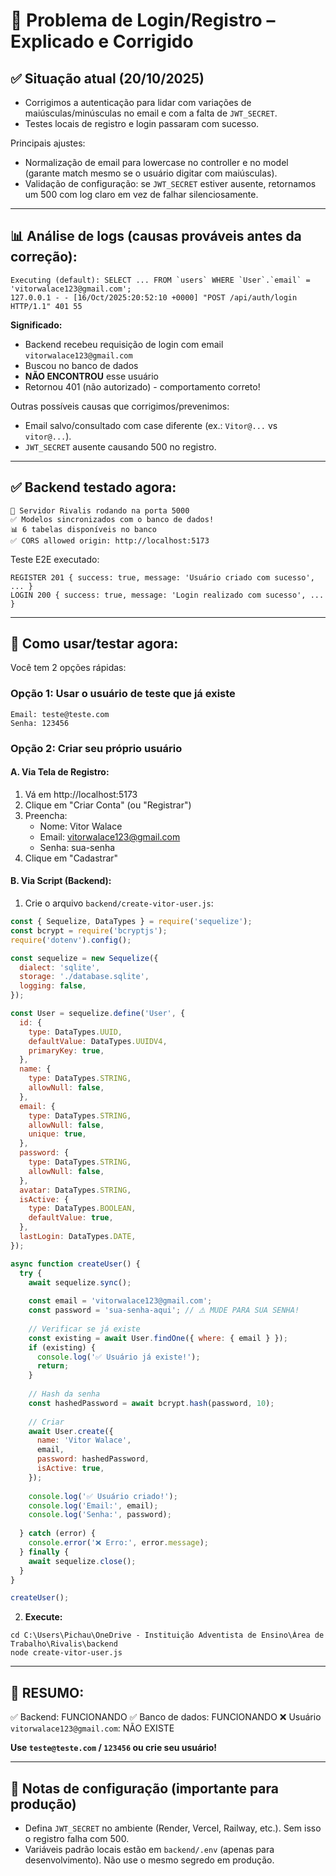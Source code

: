 # 🔴 Problema de Login/Registro – Explicado e Corrigido

## ✅ Situação atual (20/10/2025)

- Corrigimos a autenticação para lidar com variações de maiúsculas/minúsculas no email e com a falta de `JWT_SECRET`.
- Testes locais de registro e login passaram com sucesso.

Principais ajustes:
- Normalização de email para lowercase no controller e no model (garante match mesmo se o usuário digitar com maiúsculas).
- Validação de configuração: se `JWT_SECRET` estiver ausente, retornamos um 500 com log claro em vez de falhar silenciosamente.

---

## 📊 Análise de logs (causas prováveis antes da correção):

```
Executing (default): SELECT ... FROM `users` WHERE `User`.`email` = 'vitorwalace123@gmail.com';
127.0.0.1 - - [16/Oct/2025:20:52:10 +0000] "POST /api/auth/login HTTP/1.1" 401 55
```

**Significado:**
- Backend recebeu requisição de login com email `vitorwalace123@gmail.com`
- Buscou no banco de dados
- **NÃO ENCONTROU** esse usuário
- Retornou 401 (não autorizado) - comportamento correto!

Outras possíveis causas que corrigimos/prevenimos:
- Email salvo/consultado com case diferente (ex.: `Vitor@...` vs `vitor@...`).
- `JWT_SECRET` ausente causando 500 no registro.

---

## ✅ Backend testado agora:

```
🚀 Servidor Rivalis rodando na porta 5000
✅ Modelos sincronizados com o banco de dados!
📊 6 tabelas disponíveis no banco
✅ CORS allowed origin: http://localhost:5173
```

Teste E2E executado:

```
REGISTER 201 { success: true, message: 'Usuário criado com sucesso', ... }
LOGIN 200 { success: true, message: 'Login realizado com sucesso', ... }
```

---

## 🔧 Como usar/testar agora:

Você tem 2 opções rápidas:

### **Opção 1: Usar o usuário de teste que já existe**
```
Email: teste@teste.com
Senha: 123456
```

### **Opção 2: Criar seu próprio usuário**

#### **A. Via Tela de Registro:**
1. Vá em http://localhost:5173
2. Clique em "Criar Conta" (ou "Registrar")
3. Preencha:
   - Nome: Vitor Walace
   - Email: vitorwalace123@gmail.com
   - Senha: sua-senha
4. Clique em "Cadastrar"

#### **B. Via Script (Backend):**

1. Crie o arquivo `backend/create-vitor-user.js`:

```javascript
const { Sequelize, DataTypes } = require('sequelize');
const bcrypt = require('bcryptjs');
require('dotenv').config();

const sequelize = new Sequelize({
  dialect: 'sqlite',
  storage: './database.sqlite',
  logging: false,
});

const User = sequelize.define('User', {
  id: {
    type: DataTypes.UUID,
    defaultValue: DataTypes.UUIDV4,
    primaryKey: true,
  },
  name: {
    type: DataTypes.STRING,
    allowNull: false,
  },
  email: {
    type: DataTypes.STRING,
    allowNull: false,
    unique: true,
  },
  password: {
    type: DataTypes.STRING,
    allowNull: false,
  },
  avatar: DataTypes.STRING,
  isActive: {
    type: DataTypes.BOOLEAN,
    defaultValue: true,
  },
  lastLogin: DataTypes.DATE,
});

async function createUser() {
  try {
    await sequelize.sync();
    
    const email = 'vitorwalace123@gmail.com';
    const password = 'sua-senha-aqui'; // ⚠️ MUDE PARA SUA SENHA!
    
    // Verificar se já existe
    const existing = await User.findOne({ where: { email } });
    if (existing) {
      console.log('✅ Usuário já existe!');
      return;
    }
    
    // Hash da senha
    const hashedPassword = await bcrypt.hash(password, 10);
    
    // Criar
    await User.create({
      name: 'Vitor Walace',
      email,
      password: hashedPassword,
      isActive: true,
    });
    
    console.log('✅ Usuário criado!');
    console.log('Email:', email);
    console.log('Senha:', password);
    
  } catch (error) {
    console.error('❌ Erro:', error.message);
  } finally {
    await sequelize.close();
  }
}

createUser();
```

2. **Execute:**
```
cd C:\Users\Pichau\OneDrive - Instituição Adventista de Ensino\Área de Trabalho\Rivalis\backend
node create-vitor-user.js
```

---

## 🎯 RESUMO:

✅ Backend: FUNCIONANDO
✅ Banco de dados: FUNCIONANDO
❌ Usuário `vitorwalace123@gmail.com`: NÃO EXISTE

**Use `teste@teste.com` / `123456` ou crie seu usuário!**

---

## 🔐 Notas de configuração (importante para produção)

- Defina `JWT_SECRET` no ambiente (Render, Vercel, Railway, etc.). Sem isso o registro falha com 500.
- Variáveis padrão locais estão em `backend/.env` (apenas para desenvolvimento). Não use o mesmo segredo em produção.

